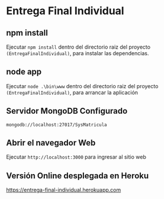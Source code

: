 # Entrega Final Individual

## npm install

Ejecutar `npm install` dentro del directorio raiz del proyecto `(EntregaFinalIndividual)`, para instalar las dependencias.

## node app

Ejecutar `node .\bin\www` dentro del directorio raiz del proyecto `(EntregaFinalIndividual)`, para arrancar la aplicación

## Servidor MongoDB Configurado
`mongodb://localhost:27017/SysMatricula`

## Abrir el navegador Web

Ejecutar `http://localhost:3000` para ingresar al sitio web

## Versión Online desplegada en Heroku

https://entrega-final-individual.herokuapp.com
